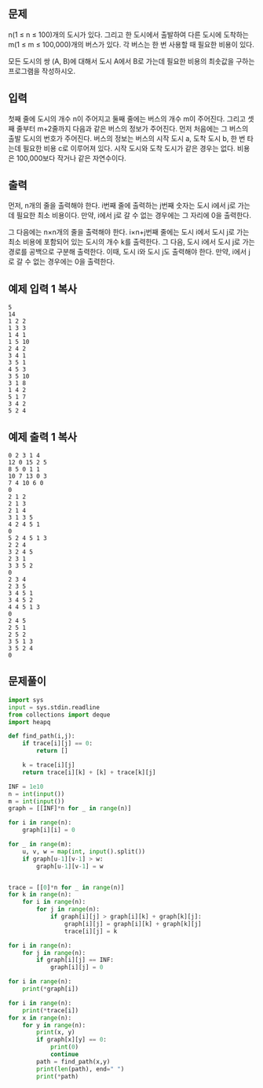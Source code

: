 ## 문제

n(1 ≤ n ≤ 100)개의 도시가 있다. 그리고 한 도시에서 출발하여 다른 도시에 도착하는 m(1 ≤ m ≤ 100,000)개의 버스가 있다. 각 버스는 한 번 사용할 때 필요한 비용이 있다.

모든 도시의 쌍 (A, B)에 대해서 도시 A에서 B로 가는데 필요한 비용의 최솟값을 구하는 프로그램을 작성하시오.

## 입력

첫째 줄에 도시의 개수 n이 주어지고 둘째 줄에는 버스의 개수 m이 주어진다. 그리고 셋째 줄부터 m+2줄까지 다음과 같은 버스의 정보가 주어진다. 먼저 처음에는 그 버스의 출발 도시의 번호가 주어진다. 버스의 정보는 버스의 시작 도시 a, 도착 도시 b, 한 번 타는데 필요한 비용 c로 이루어져 있다. 시작 도시와 도착 도시가 같은 경우는 없다. 비용은 100,000보다 작거나 같은 자연수이다.

## 출력

먼저, n개의 줄을 출력해야 한다. i번째 줄에 출력하는 j번째 숫자는 도시 i에서 j로 가는데 필요한 최소 비용이다. 만약, i에서 j로 갈 수 없는 경우에는 그 자리에 0을 출력한다.

그 다음에는 n×n개의 줄을 출력해야 한다. i×n+j번째 줄에는 도시 i에서 도시 j로 가는 최소 비용에 포함되어 있는 도시의 개수 k를 출력한다. 그 다음, 도시 i에서 도시 j로 가는 경로를 공백으로 구분해 출력한다. 이때, 도시 i와 도시 j도 출력해야 한다. 만약, i에서 j로 갈 수 없는 경우에는 0을 출력한다.

## 예제 입력 1 복사

```
5
14
1 2 2
1 3 3
1 4 1
1 5 10
2 4 2
3 4 1
3 5 1
4 5 3
3 5 10
3 1 8
1 4 2
5 1 7
3 4 2
5 2 4
```

## 예제 출력 1 복사

```
0 2 3 1 4
12 0 15 2 5
8 5 0 1 1
10 7 13 0 3
7 4 10 6 0
0
2 1 2
2 1 3
2 1 4
3 1 3 5
4 2 4 5 1
0
5 2 4 5 1 3
2 2 4
3 2 4 5
2 3 1
3 3 5 2
0
2 3 4
2 3 5
3 4 5 1
3 4 5 2
4 4 5 1 3
0
2 4 5
2 5 1
2 5 2
3 5 1 3
3 5 2 4
0
```

## 문제풀이

```python
import sys
input = sys.stdin.readline
from collections import deque
import heapq

def find_path(i,j):
    if trace[i][j] == 0:
        return []

    k = trace[i][j]
    return trace[i][k] + [k] + trace[k][j]

INF = 1e10
n = int(input())
m = int(input())
graph = [[INF]*n for _ in range(n)]

for i in range(n):
    graph[i][i] = 0

for _ in range(m):
    u, v, w = map(int, input().split())
    if graph[u-1][v-1] > w:
        graph[u-1][v-1] = w


trace = [[0]*n for _ in range(n)]
for k in range(n):
    for i in range(n):
        for j in range(n):
            if graph[i][j] > graph[i][k] + graph[k][j]:
                graph[i][j] = graph[i][k] + graph[k][j]
                trace[i][j] = k

for i in range(n):
    for j in range(n):
        if graph[i][j] == INF:
            graph[i][j] = 0

for i in range(n):
    print(*graph[i])

for i in range(n):
    print(*trace[i])
for x in range(n):
    for y in range(n):
        print(x, y)
        if graph[x][y] == 0:
            print(0)
            continue
        path = find_path(x,y)
        print(len(path), end=" ")
        print(*path)
```

